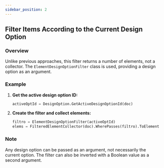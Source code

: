 ```yaml
---
sidebar_position: 2
---
```


## Filter Items According to the Current Design Option

### Overview
Unlike previous approaches, this filter returns a number of elements, not a collector. The `ElementDesignOptionFilter` class is used, providing a design option as an argument.

### Example
1. **Get the active design option ID:**
    ```python
    activeOptId = DesignOption.GetActiveDesignOptionId(doc)
    ```

2. **Create the filter and collect elements:**
    ```python
    filtro = ElementDesignOptionFilter(activeOptId)
    elems = FilteredElementCollector(doc).WherePasses(filtro).ToElements()
    ```

### Note
Any design option can be passed as an argument, not necessarily the current option. The filter can also be inverted with a Boolean value as a second argument.
